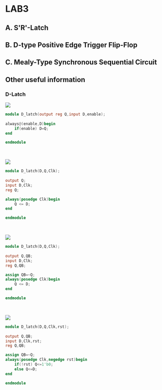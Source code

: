 # LAB3

## A. S'R'-Latch

## B. D-type Positive Edge Trigger Flip-Flop

## C. Mealy-Type Synchronous Sequential Circuit

## Other useful information

### D-Latch
![](https://i.imgur.com/X5CUnMt.png)

```verilog
module D_latch(output reg Q,input D,enable);
    
always@(enable,D)begin
    if(enable) D=Q;
end

endmodule
```

&nbsp;

![](https://i.imgur.com/e3jNtnA.png)

```verilog
module D_latch(D,Q,Clk);
    
output Q;
input D,Clk;
reg Q;

always(posedge Clk)begin
    Q <= D;
end

endmodule
```

&nbsp;

![](https://i.imgur.com/Zy0vjfD.png)

```verilog
module D_latch(D,Q,Clk);
    
output Q,QB;
input D,Clk;
reg Q,QB;

assign QB=~Q;
always(posedge Clk)begin
    Q <= D;
end

endmodule
```

&nbsp;

![](https://i.imgur.com/PkPTob4.png)

```verilog
module D_latch(D,Q,Clk,rst);
    
output Q,QB;
input D,Clk,rst;
reg Q,QB;

assign QB=~Q;
always(posedge Clk,negedge rst)begin
    if(!rst) Q<=1'b0;
    else Q<=D;
end

endmodule
```

